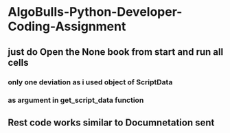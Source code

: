 # AlgoBulls-Python-Developer-Coding-Assignment
## just do Open the None book from start and run all cells
### only one deviation as i used object of ScriptData
### as argument in get_script_data function 
## Rest code works similar to Documnetation sent
